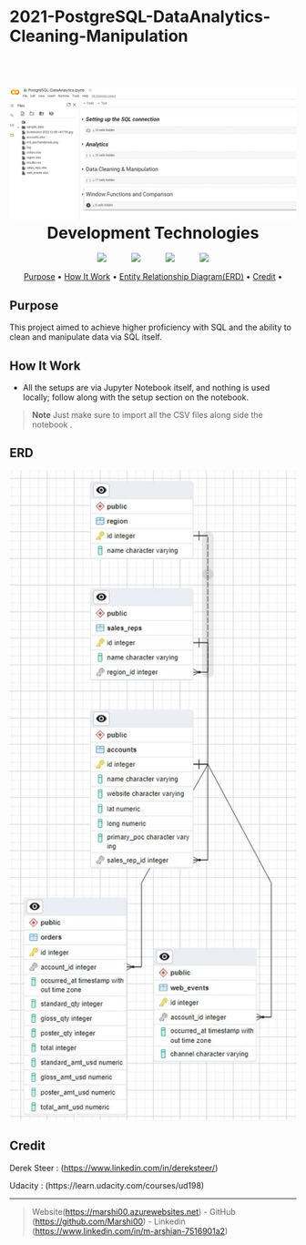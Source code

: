 # 2021-PostgreSQL-DataAnalytics-Cleaning-Manipulation


<h1 align="center">
  <br>
  <img src="Files/gg1.jpg"  width="1100">
  <br>
  Development Technologies 
  <br>
</h1>



<p align="center">
  <img width="75px" hspace="20" src="https://cdn-icons-png.flaticon.com/512/5968/5968350.png"  />
  <img width="75px" hspace="20" src="https://cdn-icons-png.flaticon.com/512/2369/2369466.png"  />
  <img width="75px" hspace="20" src="https://jupyter.org/assets/homepage/main-logo.svg"  />
  <img width="75px" hspace="20" src="https://www.postgresql.org/media/img/about/press/elephant.png" />
  
  
</p>

<p align="center">
  <a href="#Purpose">Purpose</a> •
  <a href="#how-to-use">How It Work</a> •
  <a href="#ERD">Entity Relationship Diagram(ERD)</a> •
  <a href="#Credit">Credit</a> •


</p>

## Purpose

This project aimed to achieve higher proficiency with SQL and the ability to clean and manipulate data via SQL itself.


## How It Work

* All the setups are via Jupyter Notebook itself, and nothing is used locally; follow along with the setup section on the notebook.

> **Note**
> Just make sure to import all the CSV files along side the notebook .




## ERD
<img src="Files/gg2.jpg"  width="1100">

 

## Credit
 Derek Steer : (https://www.linkedin.com/in/dereksteer/)
<p></p>
Udacity : (https://learn.udacity.com/courses/ud198)
<p></p>






---

> Website(https://marshi00.azurewebsites.net) -
> GitHub (https://github.com/Marshi00) - 
> Linkedin (https://www.linkedin.com/in/m-arshian-7516901a2)


